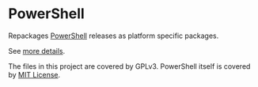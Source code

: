 # PowerShell

Repackages [PowerShell](https://github.com/PowerShell/PowerShell) releases as platform specific packages.

See [more details](https://sourceforge.net/p/rhubarb-pi/wiki/pkg-powershell/).

The files in this project are covered by GPLv3. PowerShell itself is covered by [MIT License](https://github.com/PowerShell/PowerShell/blob/master/LICENSE.txt).
